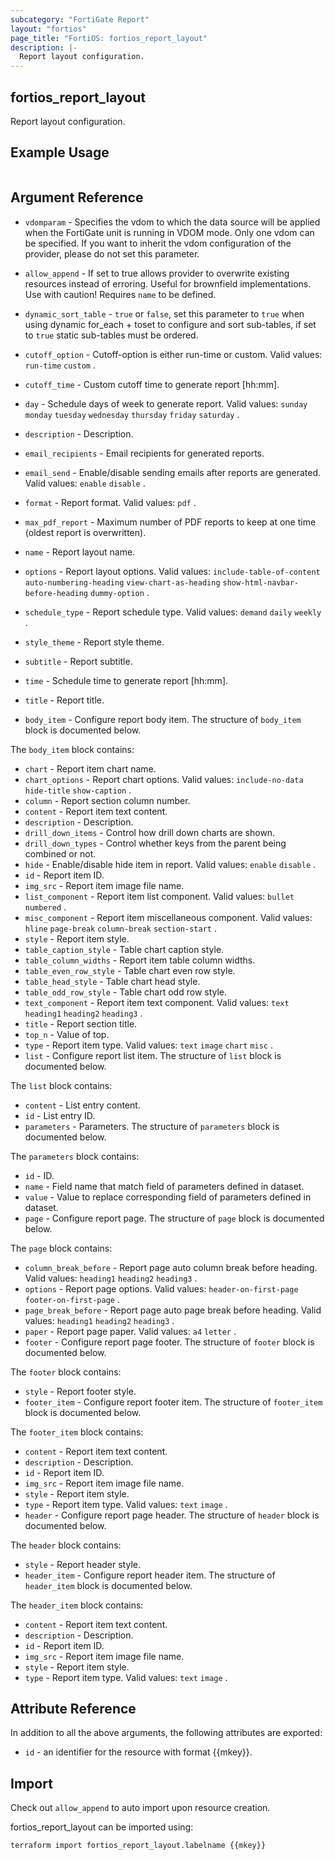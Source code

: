 ```yaml
---
subcategory: "FortiGate Report"
layout: "fortios"
page_title: "FortiOS: fortios_report_layout"
description: |-
  Report layout configuration.
---
```


## fortios_report_layout
Report layout configuration.

## Example Usage

```hcl

```

## Argument Reference
* `vdomparam` - Specifies the vdom to which the data source will be applied when the FortiGate unit is running in VDOM mode. Only one vdom can be specified. If you want to inherit the vdom configuration of the provider, please do not set this parameter.
* `allow_append` - If set to true allows provider to overwrite existing resources instead of erroring. Useful for brownfield implementations. Use with caution! Requires `name` to be defined.
* `dynamic_sort_table` - `true` or `false`, set this parameter to `true` when using dynamic for_each + toset to configure and sort sub-tables, if set to `true` static sub-tables must be ordered.

* `cutoff_option` - Cutoff-option is either run-time or custom. Valid values: `run-time` `custom` .
* `cutoff_time` - Custom cutoff time to generate report [hh:mm].
* `day` - Schedule days of week to generate report. Valid values: `sunday` `monday` `tuesday` `wednesday` `thursday` `friday` `saturday` .
* `description` - Description.
* `email_recipients` - Email recipients for generated reports.
* `email_send` - Enable/disable sending emails after reports are generated. Valid values: `enable` `disable` .
* `format` - Report format. Valid values: `pdf` .
* `max_pdf_report` - Maximum number of PDF reports to keep at one time (oldest report is overwritten).
* `name` - Report layout name.
* `options` - Report layout options. Valid values: `include-table-of-content` `auto-numbering-heading` `view-chart-as-heading` `show-html-navbar-before-heading` `dummy-option` .
* `schedule_type` - Report schedule type. Valid values: `demand` `daily` `weekly` .
* `style_theme` - Report style theme.
* `subtitle` - Report subtitle.
* `time` - Schedule time to generate report [hh:mm].
* `title` - Report title.
* `body_item` - Configure report body item. The structure of `body_item` block is documented below.

The `body_item` block contains:

* `chart` - Report item chart name.
* `chart_options` - Report chart options. Valid values: `include-no-data` `hide-title` `show-caption` .
* `column` - Report section column number.
* `content` - Report item text content.
* `description` - Description.
* `drill_down_items` - Control how drill down charts are shown.
* `drill_down_types` - Control whether keys from the parent being combined or not.
* `hide` - Enable/disable hide item in report. Valid values: `enable` `disable` .
* `id` - Report item ID.
* `img_src` - Report item image file name.
* `list_component` - Report item list component. Valid values: `bullet` `numbered` .
* `misc_component` - Report item miscellaneous component. Valid values: `hline` `page-break` `column-break` `section-start` .
* `style` - Report item style.
* `table_caption_style` - Table chart caption style.
* `table_column_widths` - Report item table column widths.
* `table_even_row_style` - Table chart even row style.
* `table_head_style` - Table chart head style.
* `table_odd_row_style` - Table chart odd row style.
* `text_component` - Report item text component. Valid values: `text` `heading1` `heading2` `heading3` .
* `title` - Report section title.
* `top_n` - Value of top.
* `type` - Report item type. Valid values: `text` `image` `chart` `misc` .
* `list` - Configure report list item. The structure of `list` block is documented below.

The `list` block contains:

* `content` - List entry content.
* `id` - List entry ID.
* `parameters` - Parameters. The structure of `parameters` block is documented below.

The `parameters` block contains:

* `id` - ID.
* `name` - Field name that match field of parameters defined in dataset.
* `value` - Value to replace corresponding field of parameters defined in dataset.
* `page` - Configure report page. The structure of `page` block is documented below.

The `page` block contains:

* `column_break_before` - Report page auto column break before heading. Valid values: `heading1` `heading2` `heading3` .
* `options` - Report page options. Valid values: `header-on-first-page` `footer-on-first-page` .
* `page_break_before` - Report page auto page break before heading. Valid values: `heading1` `heading2` `heading3` .
* `paper` - Report page paper. Valid values: `a4` `letter` .
* `footer` - Configure report page footer. The structure of `footer` block is documented below.

The `footer` block contains:

* `style` - Report footer style.
* `footer_item` - Configure report footer item. The structure of `footer_item` block is documented below.

The `footer_item` block contains:

* `content` - Report item text content.
* `description` - Description.
* `id` - Report item ID.
* `img_src` - Report item image file name.
* `style` - Report item style.
* `type` - Report item type. Valid values: `text` `image` .
* `header` - Configure report page header. The structure of `header` block is documented below.

The `header` block contains:

* `style` - Report header style.
* `header_item` - Configure report header item. The structure of `header_item` block is documented below.

The `header_item` block contains:

* `content` - Report item text content.
* `description` - Description.
* `id` - Report item ID.
* `img_src` - Report item image file name.
* `style` - Report item style.
* `type` - Report item type. Valid values: `text` `image` .

## Attribute Reference

In addition to all the above arguments, the following attributes are exported:
* `id` - an identifier for the resource with format {{mkey}}.

## Import

Check out `allow_append` to auto import upon resource creation.

fortios_report_layout can be imported using:
```sh
terraform import fortios_report_layout.labelname {{mkey}}
```
